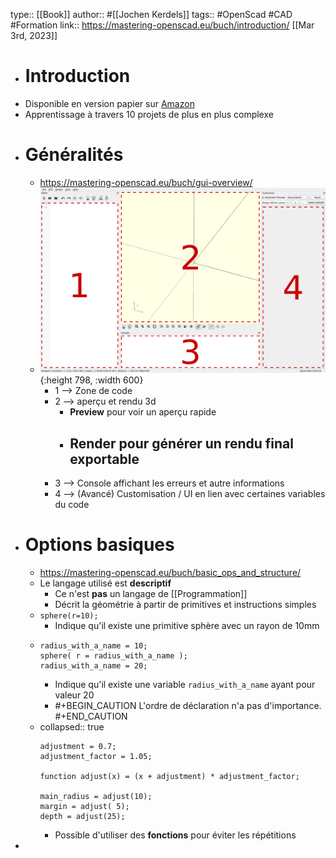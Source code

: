 type:: [[Book]]
author:: #[[Jochen Kerdels]]
tags:: #OpenScad #CAD #Formation 
link:: https://mastering-openscad.eu/buch/introduction/
[[Mar 3rd, 2023]]

- # Introduction
- Disponible en version papier sur [Amazon](https://www.amazon.com/dp/3753458589)
- Apprentissage à travers 10 projets de plus en plus complexe
- # Généralités
	- https://mastering-openscad.eu/buch/gui-overview/
	- ![overviewOpenscad.png](../assets/overviewOpenscad_1677872956181_0.png){:height 798, :width 600}
		- 1 --> Zone de code
		- 2 --> aperçu et rendu 3d
			- **Preview** pour voir un aperçu rapide
			- **Render** pour générer un rendu final exportable
				-
		- 3 --> Console affichant les erreurs et autre informations
		- 4 --> (Avancé) Customisation / UI en lien avec certaines variables du code
- # Options basiques
	- https://mastering-openscad.eu/buch/basic_ops_and_structure/
	- Le langage utilisé est **descriptif**
		- Ce n'est **pas** un langage de [[Programmation]]
		- Décrit la géométrie à partir de primitives et instructions simples
	- `sphere(r=10);`
		- Indique qu'il existe une primitive sphère avec un rayon de 10mm
	- ```closure
	  radius_with_a_name = 10;
	  sphere( r = radius_with_a_name );
	  radius_with_a_name = 20;
	  ```
		- Indique qu'il existe une variable `radius_with_a_name` ayant pour valeur 20
		- #+BEGIN_CAUTION
		  L'ordre de déclaration n'a pas d'importance.
		  #+END_CAUTION
	- collapsed:: true
	  ```closure
	  adjustment = 0.7;
	  adjustment_factor = 1.05;
	  
	  function adjust(x) = (x + adjustment) * adjustment_factor;
	  
	  main_radius = adjust(10);
	  margin = adjust( 5);
	  depth = adjust(25);
	  ```
		- Possible d'utiliser des **fonctions** pour éviter les répétitions
-